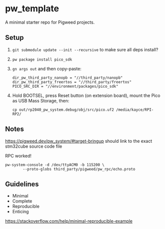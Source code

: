 # pw_template

A minimal starter repo for Pigweed projects.

## Setup

1. `git submodule update --init --recursive` to make sure all deps install?

1. `pw package install pico_sdk`

1. `gn args out` and then copy-paste:

       dir_pw_third_party_nanopb = "//third_party/nanopb"
       dir_pw_third_party_freertos = "//third_party/freertos"
       PICO_SRC_DIR = "//environment/packages/pico_sdk"

1. Hold BOOTSEL, press Reset button (on extension board), mount the Pico as USB Mass Storage, then:

       cp out/rp2040_pw_system.debug/obj/src/pico.uf2 /media/kayce/RPI-RP2/

## Notes

https://pigweed.dev/pw_system/#target-bringup should link to the exact
stm32cube source code file

RPC worked!

```
pw-system-console -d /dev/ttyACM0 -b 115200 \
        --proto-globs third_party/pigweed/pw_rpc/echo.proto
```

## Guidelines

* Minimal
* Complete
* Reproducible
* Enticing

https://stackoverflow.com/help/minimal-reproducible-example
